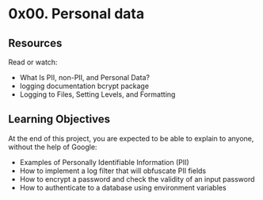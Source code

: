 # 0x00. Personal data

## Resources
Read or watch:

- What Is PII, non-PII, and Personal Data?
- logging documentation
bcrypt package
- Logging to Files, Setting Levels, and Formatting

## Learning Objectives
At the end of this project, you are expected to be able to explain to anyone, without the help of Google:

- Examples of Personally Identifiable Information (PII)
- How to implement a log filter that will obfuscate PII fields
- How to encrypt a password and check the validity of an input password
- How to authenticate to a database using environment variables